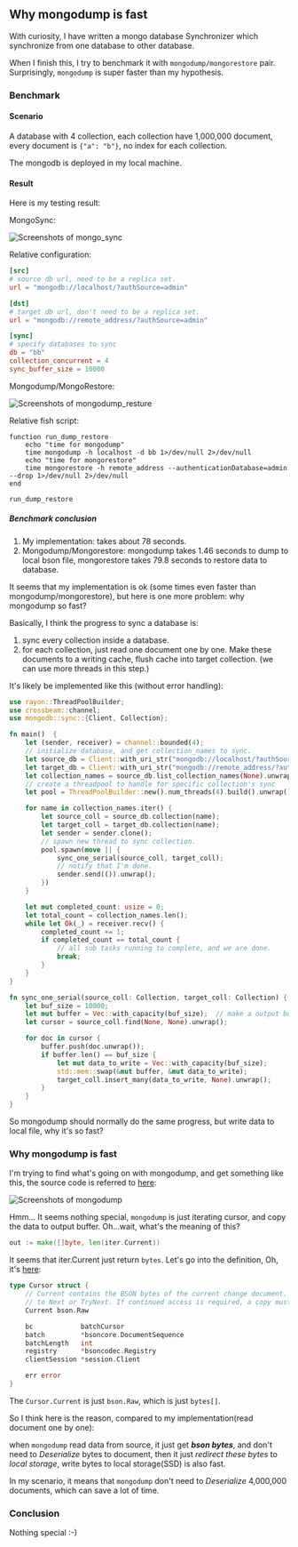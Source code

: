## Why mongodump is fast
With curiosity, I have written a mongo database Synchronizer which synchronize from one database to other database.

When I finish this, I try to benchmark it with `mongodump/mongorestore` pair. Surprisingly, `mongodump` is super faster than my hypothesis.

### Benchmark
#### Scenario
A database with 4 collection, each collection have 1,000,000 document, every document is `{"a": "b"}`, no index for each collection.

The mongodb is deployed in my local machine.

#### Result
Here is my testing result:

MongoSync:

![Screenshots of mongo_sync](./screenshots/mongo_sync_result.png)

Relative configuration:

```toml
[src]
# source db url, need to be a replica set.
url = "mongodb://localhost/?authSource=admin"

[dst]
# target db url, don't need to be a replica set.
url = "mongodb://remote_address/?authSource=admin"

[sync]
# specify databases to sync
db = "bb"
collection_concurrent = 4
sync_buffer_size = 10000
```

Mongodump/MongoRestore:

![Screenshots of mongodump_resture](./screenshots/mongodump_restore_result.png)

Relative fish script:

```fish
function run_dump_restore
    echo "time for mongodump"
    time mongodump -h localhost -d bb 1>/dev/null 2>/dev/null
    echo "time for mongorestore"
    time mongorestore -h remote_address --authenticationDatabase=admin --drop 1>/dev/null 2>/dev/null
end

run_dump_restore
```

##### Benchmark conclusion
1. My implementation: takes about 78 seconds.
2. Mongodump/Mongorestore: mongodump takes 1.46 seconds to dump to local bson file, mongorestore takes 79.8 seconds to restore data to database.

It seems that my implementation is ok (some times even faster than mongodump/mongorestore), but here is one more problem: why mongodump so fast?

Basically, I think the progress to sync a database is:
1. sync every collection inside a database.
2. for each collection, just read one document one by one.  Make these documents to a writing cache, flush cache into target collection.  (we can use more threads in this step.)

It's likely be implemented like this (without error handling):
```rust
use rayon::ThreadPoolBuilder;
use crossbeam::channel;
use mongodb::sync::{Client, Collection};

fn main()  {
    let (sender, receiver) = channel::bounded(4);
    // initialize database, and get collection_names to sync.
    let source_db = Client::with_uri_str("mongodb://localhost/?authSource=admin").unwrap().database("bb");
    let target_db = Client::with_uri_str("mongodb://remote_address/?authSource=admin").unwrap().database("bb");
    let collection_names = source_db.list_collection_names(None).unwrap();
    // create a threadpool to handle for specific collection's sync
    let pool = ThreadPoolBuilder::new().num_threads(4).build().unwrap();

    for name in collection_names.iter() {
        let source_coll = source_db.collection(name);
        let target_coll = target_db.collection(name);
        let sender = sender.clone();
        // spawn new thread to sync collection.
        pool.spawn(move || {
            sync_one_serial(source_coll, target_coll);
            // notify that I'm done.
            sender.send(()).unwrap();
        })
    }

    let mut completed_count: usize = 0;
    let total_count = collection_names.len();
    while let Ok(_) = receiver.recv() {
        completed_count += 1;
        if completed_count == total_count {
            // all sub tasks running to complete, and we are done.
            break;
        }
    }
}

fn sync_one_serial(source_coll: Collection, target_coll: Collection) {
    let buf_size = 10000;
    let mut buffer = Vec::with_capacity(buf_size);  // make a output buffer.
    let cursor = source_coll.find(None, None).unwrap();

    for doc in cursor {
        buffer.push(doc.unwrap());
        if buffer.len() == buf_size {
            let mut data_to_write = Vec::with_capacity(buf_size);
            std::mem::swap(&mut buffer, &mut data_to_write);
            target_coll.insert_many(data_to_write, None).unwrap();
        }
    }
}
```

So mongodump should normally do the same progress, but write data to local file, why it's so fast?

### Why mongodump is fast

I'm trying to find what's going on with mongodump, and get something like this, the source code is referred to [here](https://github.com/mongodb/mongo-tools/blob/7e0f0dc16459f5dbff7ce7c17d75d149d8a67aaa/mongodump/mongodump.go#L699):

![Screenshots of mongodump](screenshots/mongodump_code.png)

Hmm... It seems nothing special, `mongodump` is just iterating cursor, and copy the data to output buffer.  Oh...wait, what's the meaning of this?

```go
out := make([]byte, len(iter.Current))
```

It seems that iter.Current just return `bytes`.  Let's go into the definition, Oh, it's [here](https://github.com/mongodb/mongo-go-driver/blob/60f76f5b1810553090503950fce37c876253217b/mongo/cursor.go#L25):

```go
type Cursor struct {
	// Current contains the BSON bytes of the current change document. This property is only valid until the next call
	// to Next or TryNext. If continued access is required, a copy must be made.
	Current bson.Raw

	bc            batchCursor
	batch         *bsoncore.DocumentSequence
	batchLength   int
	registry      *bsoncodec.Registry
	clientSession *session.Client

	err error
}
```

The `Cursor.Current` is just `bson.Raw`, which is just `bytes[]`.

So I think here is the reason, compared to my implementation(read document one by one):

when `mongodump` read data from source, it just get ***bson bytes***, and don't need to *Deserialize* bytes to document, then it just *redirect these bytes* to *local storage*, write bytes to local storage(SSD) is also fast.

In my scenario, it means that `mongodump` don't need to *Deserialize* 4,000,000 documents, which can save a lot of time.

### Conclusion
Nothing special :-)
